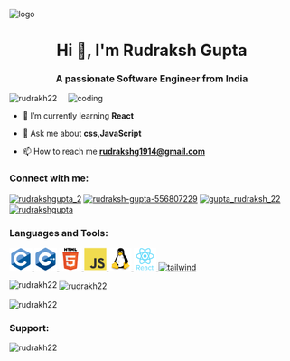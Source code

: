 ![logo]([[https://github.com/rudrakh22/rudrakh22/blob/main/Navy%20Blue%20Futuristic%20Virtual%20Technology%20Banner.png](https://github.com/rudrakh22/rudrakh22/blob/main/RUDRAKSH%20GUPTA.png)](https://github.com/rudrakh22/rudrakh22/blob/main/RUDRAKSH%20GUPTA.png))
<h1 align="center">Hi 👋, I'm Rudraksh Gupta</h1>
<h3 align="center">A passionate Software Engineer from India</h3>
<img align="right" alt="coding" width="400" src="https://user-images.githubusercontent.com/55389276/140866485-8fb1c876-9a8f-4d6a-98dc-08c4981eaf70.gif">

<p align="left"> <img src="https://komarev.com/ghpvc/?username=rudrakh22&label=Profile%20views&color=0e75b6&style=flat" alt="rudrakh22" /> </p>

- 🌱 I’m currently learning **React**

- 💬 Ask me about **css,JavaScript**

- 📫 How to reach me **rudrakshg1914@gmail.com**

<h3 align="left">Connect with me:</h3>
<p align="left">
<a href="https://twitter.com/rudrakshgupta_2" target="blank"><img align="center" src="https://raw.githubusercontent.com/rahuldkjain/github-profile-readme-generator/master/src/images/icons/Social/twitter.svg" alt="rudrakshgupta_2" height="30" width="40" /></a>
<a href="https://linkedin.com/in/rudraksh-gupta-556807229" target="blank"><img align="center" src="https://raw.githubusercontent.com/rahuldkjain/github-profile-readme-generator/master/src/images/icons/Social/linked-in-alt.svg" alt="rudraksh-gupta-556807229" height="30" width="40" /></a>
<a href="https://instagram.com/gupta_rudraksh_22" target="blank"><img align="center" src="https://raw.githubusercontent.com/rahuldkjain/github-profile-readme-generator/master/src/images/icons/Social/instagram.svg" alt="gupta_rudraksh_22" height="30" width="40" /></a>
<a href="https://www.leetcode.com/rudrakshgupta" target="blank"><img align="center" src="https://raw.githubusercontent.com/rahuldkjain/github-profile-readme-generator/master/src/images/icons/Social/leet-code.svg" alt="rudrakshgupta" height="30" width="40" /></a>
</p>

<h3 align="left">Languages and Tools:</h3>
<p align="left"> <a href="https://www.cprogramming.com/" target="_blank" rel="noreferrer"> <img src="https://raw.githubusercontent.com/devicons/devicon/master/icons/c/c-original.svg" alt="c" width="40" height="40"/> </a> <a href="https://www.w3schools.com/cpp/" target="_blank" rel="noreferrer"> <img src="https://raw.githubusercontent.com/devicons/devicon/master/icons/cplusplus/cplusplus-original.svg" alt="cplusplus" width="40" height="40"/> </a> <a href="https://www.w3.org/html/" target="_blank" rel="noreferrer"> <img src="https://raw.githubusercontent.com/devicons/devicon/master/icons/html5/html5-original-wordmark.svg" alt="html5" width="40" height="40"/> </a> <a href="https://developer.mozilla.org/en-US/docs/Web/JavaScript" target="_blank" rel="noreferrer"> <img src="https://raw.githubusercontent.com/devicons/devicon/master/icons/javascript/javascript-original.svg" alt="javascript" width="40" height="40"/> </a> <a href="https://www.linux.org/" target="_blank" rel="noreferrer"> <img src="https://raw.githubusercontent.com/devicons/devicon/master/icons/linux/linux-original.svg" alt="linux" width="40" height="40"/> </a> <a href="https://reactjs.org/" target="_blank" rel="noreferrer"> <img src="https://raw.githubusercontent.com/devicons/devicon/master/icons/react/react-original-wordmark.svg" alt="react" width="40" height="40"/> </a> <a href="https://tailwindcss.com/" target="_blank" rel="noreferrer"> <img src="https://www.vectorlogo.zone/logos/tailwindcss/tailwindcss-icon.svg" alt="tailwind" width="40" height="40"/> </a> </p>

<p><img align="left" src="https://github-readme-stats.vercel.app/api/top-langs?username=rudrakh22&show_icons=true&locale=en&layout=compact" alt="rudrakh22" /></p>

<p>&nbsp;<img align="center" src="https://github-readme-stats.vercel.app/api?username=rudrakh22&show_icons=true&locale=en" alt="rudrakh22" /></p>

<p><img align="center" src="https://github-readme-streak-stats.herokuapp.com/?user=rudrakh22&" alt="rudrakh22" /></p>
<h3 align="left">Support:</h3>
<p><a href="https://www.buymeacoffee.com/rudrakh22"> <img align="left" src="https://cdn.buymeacoffee.com/buttons/v2/default-yellow.png" height="50" width="210" alt="rudrakh22" /></a></p><br><br>

